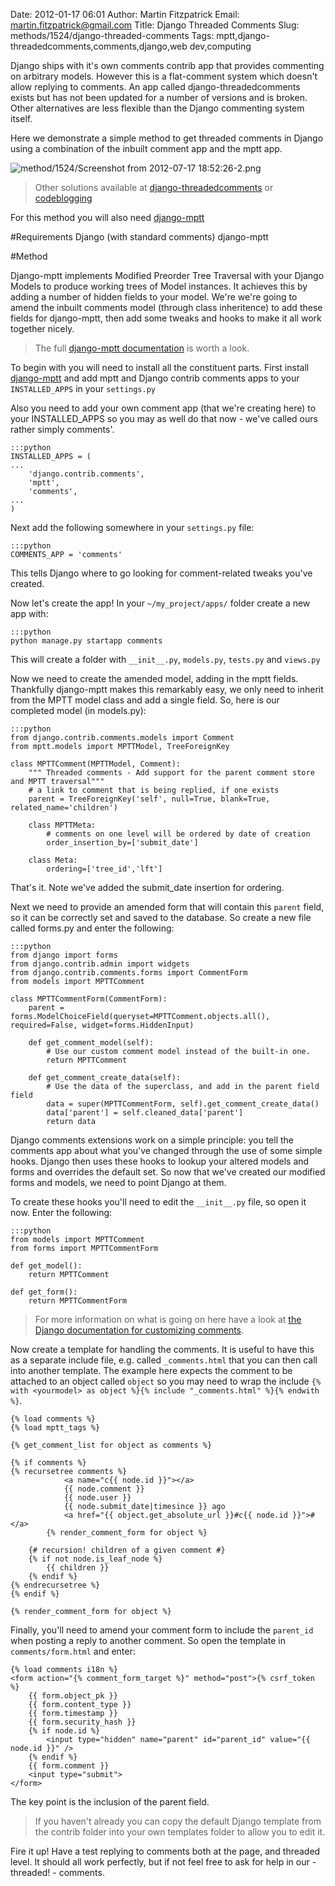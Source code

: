 Date: 2012-01-17 06:01
Author: Martin Fitzpatrick
Email: martin.fitzpatrick@gmail.com
Title: Django Threaded Comments
Slug: methods/1524/django-threaded-comments
Tags: mptt,django-threadedcomments,comments,django,web dev,computing

Django ships with it's own comments contrib app that provides commenting on arbitrary models. However this is a flat-comment system which doesn't allow replying to comments. An app called django-threadedcomments exists but has not been updated for a number of versions and is broken. Other alternatives are less flexible than the Django commenting system itself.

Here we demonstrate a simple method to get threaded comments in Django using a combination of the inbuilt comment app and the mptt app. 


![method/1524/Screenshot from 2012-07-17 18:52:26-2.png](/static/images/method/1524/Screenshot%20from%202012-07-17%2018%3A52%3A26-2.png)



>Other solutions available at [django-threadedcomments](https://github.com/HonzaKral/django-threadedcomments) or [codeblogging](http://codeblogging.net/blogs/1/3/)

For this method you will also need [django-mptt](https://github.com/django-mptt/django-mptt/)


#Requirements
Django (with standard comments)
django-mptt

#Method

Django-mptt implements Modified Preorder Tree Traversal with your Django Models to produce working trees of Model instances. It achieves this by adding a number of hidden fields to your model. We're we're going to amend the inbuilt comments model (through class inheritence) to add these fields for django-mptt, then add some tweaks and hooks to make it all work together nicely.


>The full [django-mptt documentation](http://django-mptt.github.com/django-mptt/) is worth a look.


To begin with you will need to install all the constituent parts. First install [django-mptt](https://github.com/django-mptt/django-mptt/) and add mptt and Django contrib comments apps to your `INSTALLED_APPS` in your `settings.py`

Also you need to add your own comment app (that we're creating here) to your INSTALLED_APPS so you may as well do that now - we've called ours rather simply comments'.

    :::python
    INSTALLED_APPS = (
    ...
        'django.contrib.comments',
        'mptt',
        'comments',
    ...
    )



Next add the following somewhere in your `settings.py` file:

    :::python
    COMMENTS_APP = 'comments'

This tells Django where to go looking for comment-related tweaks you've created.



Now let's create the app! In your `~/my_project/apps/` folder create a new app with:

    :::python
    python manage.py startapp comments

This will create a folder with `__init__.py`, `models.py`, `tests.py` and `views.py`





Now we need to create the amended model, adding in the mptt fields. Thankfully django-mptt makes this remarkably easy, we only need to inherit from the MPTT model class and add a single field. So, here is our completed model (in models.py):

    :::python
    from django.contrib.comments.models import Comment
    from mptt.models import MPTTModel, TreeForeignKey
    
    class MPTTComment(MPTTModel, Comment):
        """ Threaded comments - Add support for the parent comment store and MPTT traversal"""
        # a link to comment that is being replied, if one exists
        parent = TreeForeignKey('self', null=True, blank=True, related_name='children')

        class MPTTMeta:
            # comments on one level will be ordered by date of creation
            order_insertion_by=['submit_date']

        class Meta:
            ordering=['tree_id','lft']

That's it. Note we've added the submit_date insertion for ordering.




Next we need to provide an amended form that will contain this `parent` field, so it can be correctly set and saved to the database. So create a new file called forms.py and enter the following:

    :::python
    from django import forms
    from django.contrib.admin import widgets        
    from django.contrib.comments.forms import CommentForm                            
    from models import MPTTComment

    class MPTTCommentForm(CommentForm):
        parent = forms.ModelChoiceField(queryset=MPTTComment.objects.all(), required=False, widget=forms.HiddenInput)

        def get_comment_model(self):
            # Use our custom comment model instead of the built-in one.
            return MPTTComment

        def get_comment_create_data(self):
            # Use the data of the superclass, and add in the parent field field
            data = super(MPTTCommentForm, self).get_comment_create_data()
            data['parent'] = self.cleaned_data['parent']
            return data




Django comments extensions work on a simple principle: you tell the comments app about what you've changed through the use of some simple hooks. Django then uses these hooks to lookup your altered models and forms and overrides the default set. So now that we've created our modified forms and models, we need to point Django at them.

To create these hooks you'll need to edit the `__init__.py` file, so open it now. Enter the following:

    :::python
    from models import MPTTComment
    from forms import MPTTCommentForm

    def get_model():
        return MPTTComment

    def get_form():
        return MPTTCommentForm


>For more information on what is going on here have a look at [the Django documentation for customizing comments](https://docs.djangoproject.com/en/dev/ref/contrib/comments/custom/).


Now create a template for handling the comments. It is useful to have this as a separate include file, e.g. called `_comments.html` that you can then call into another template. The example here expects the comment to be attached to an object called `object` so you may need to wrap the include `{% with <yourmodel> as object %}{% include "_comments.html" %}{% endwith %}`.

    {% load comments %}
    {% load mptt_tags %}

    {% get_comment_list for object as comments %}

    {% if comments %}
    {% recursetree comments %}
                <a name="c{{ node.id }}"></a>
                {{ node.comment }}
                {{ node.user }}
                {{ node.submit_date|timesince }} ago
                <a href="{{ object.get_absolute_url }}#c{{ node.id }}">#</a>
            {% render_comment_form for object %}

        {# recursion! children of a given comment #}
        {% if not node.is_leaf_node %}
            {{ children }}
        {% endif %}
    {% endrecursetree %}
    {% endif %}

    {% render_comment_form for object %}



Finally, you'll need to amend your comment form to include the `parent_id` when posting a reply to another comment. So open the template in `comments/form.html` and enter:

    {% load comments i18n %}
    <form action="{% comment_form_target %}" method="post">{% csrf_token %}
        {{ form.object_pk }}
        {{ form.content_type }}
        {{ form.timestamp }}
        {{ form.security_hash }}
        {% if node.id %}    
            <input type="hidden" name="parent" id="parent_id" value="{{ node.id }}" />
        {% endif %}
        {{ form.comment }}
        <input type="submit">
    </form>

The key point is the inclusion of the parent field.


>If you haven't already you can copy the default Django template from the contrib folder into your own templates folder to allow you to edit it.


Fire it up! Have a test replying to comments both at the page, and threaded level. It should all work perfectly, but if not feel free to ask for help in our - threaded! - comments.





